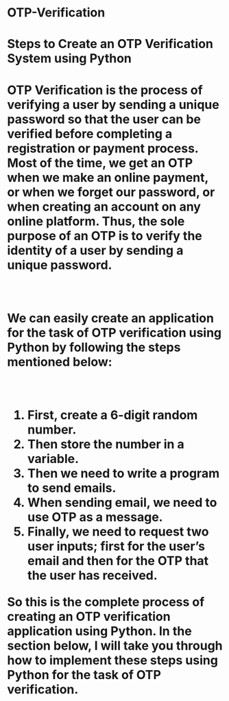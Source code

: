 # OTP-Verification
<h1>Steps to Create an OTP Verification System using Python<h1>
<p>OTP Verification is the process of verifying a user by sending a unique password so that the user can be verified before completing a registration or payment process. Most of the time, we get an OTP when we make an online payment, or when we forget our password, or when creating an account on any online platform. Thus, the sole purpose of an OTP is to verify the identity of a user by sending a unique password.</p> <br>
<p>We can easily create an application for the task of OTP verification using Python by following the steps mentioned below:</p> <br>

<ol>
  <li>First, create a 6-digit random number.</li>
  <li>Then store the number in a variable.</li>
  <li>Then we need to write a program to send emails.</li>
  <li>When sending email, we need to use OTP as a message.</li>
  <li>Finally, we need to request two user inputs; first for the user’s email and then for the OTP that the user has received.</li>
  </ol>
  
<p>So this is the complete process of creating an OTP verification application using Python. In the section below, I will take you through how to implement these steps using Python for the task of OTP verification.</p>
